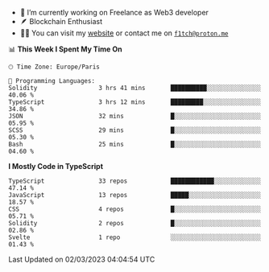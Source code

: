 - 🔭 I’m currently working on Freelance as Web3 developer
- 🪶 Blockchain Enthusiast
- 👨‍💻 You can visit my [website](https://f1tch.xyz) or contact me on [`f1tch@proton.me`](mailto:f1tch@proton.me)

<!--START_SECTION:waka-->
📊 **This Week I Spent My Time On** 

```text
🕑︎ Time Zone: Europe/Paris

💬 Programming Languages: 
Solidity                 3 hrs 41 mins       ██████████░░░░░░░░░░░░░░░   40.06 % 
TypeScript               3 hrs 12 mins       █████████░░░░░░░░░░░░░░░░   34.86 % 
JSON                     32 mins             █░░░░░░░░░░░░░░░░░░░░░░░░   05.95 % 
SCSS                     29 mins             █░░░░░░░░░░░░░░░░░░░░░░░░   05.30 % 
Bash                     25 mins             █░░░░░░░░░░░░░░░░░░░░░░░░   04.60 % 
```

**I Mostly Code in TypeScript** 

```text
TypeScript               33 repos            ████████████░░░░░░░░░░░░░   47.14 % 
JavaScript               13 repos            █████░░░░░░░░░░░░░░░░░░░░   18.57 % 
CSS                      4 repos             █░░░░░░░░░░░░░░░░░░░░░░░░   05.71 % 
Solidity                 2 repos             █░░░░░░░░░░░░░░░░░░░░░░░░   02.86 % 
Svelte                   1 repo              ░░░░░░░░░░░░░░░░░░░░░░░░░   01.43 % 
```




 Last Updated on 02/03/2023 04:04:54 UTC
<!--END_SECTION:waka-->
